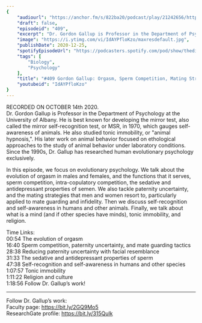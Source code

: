 ```yaml
---
{
	"audiourl": "https://anchor.fm/s/822ba20/podcast/play/21242656/https%3A%2F%2Fd3ctxlq1ktw2nl.cloudfront.net%2Fstaging%2F2020-9-17%2Fbff71e51-4210-26e4-809c-e4a3ec35bc22.m4a",
	"draft": false,
	"episodeid": "409",
	"excerpt": "Dr. Gordon Gallup is Professor in the Department of Psychology at the University of Albany. He is best known for developing the mirror test, also called the mirror self-recognition test, or MSR, in 1970, which gauges self-awareness of animals. He also studied tonic immobility, or \"animal hypnosis,\". His later work on animal behavior focused on ethological approaches to the study of animal behavior under laboratory conditions. Since the 1990s, Dr. Gallup has researched human evolutionary psychology exclusively.",
	"image": "https://i.ytimg.com/vi/IdAYPfloKzo/maxresdefault.jpg",
	"publishDate": 2020-12-25,
	"spotifyEpisodeUrl": "https://podcasters.spotify.com/pod/show/thedissenter/episodes/409-Gordon-Gallup-Orgasm--Sperm-Competition--Mating-Strategies--Self-Recognition--and-Religion-el6pb0",
	"tags": [
		"Biology",
		"Psychology"
	],
	"title": "#409 Gordon Gallup: Orgasm, Sperm Competition, Mating Strategies, Self-Recognition, and Religion",
	"youtubeid": "IdAYPfloKzo"
}
---
```

RECORDED ON OCTOBER 14th 2020.  
Dr. Gordon Gallup is Professor in the Department of Psychology at the University of Albany. He is best known for developing the mirror test, also called the mirror self-recognition test, or MSR, in 1970, which gauges self-awareness of animals. He also studied tonic immobility, or "animal hypnosis,". His later work on animal behavior focused on ethological approaches to the study of animal behavior under laboratory conditions. Since the 1990s, Dr. Gallup has researched human evolutionary psychology exclusively.

In this episode, we focus on evolutionary psychology. We talk about the evolution of orgasm in males and females, and the functions that it serves, sperm competition, intra-copulatory competition, the sedative and antidepressant properties of semen. We also tackle paternity uncertainty, and the mating strategies that men and women resort to, particularly applied to mate guarding and infidelity. Then we discuss self-recognition and self-awareness in humans and other animals. Finally, we talk about what is a mind (and if other species have minds), tonic immobility, and religion.

Time Links:  
<time>00:54</time> The evolution of orgasm  
<time>16:40</time> Sperm competition, paternity uncertainty, and mate guarding tactics  
<time>28:38</time> Reducing paternity uncertainty with facial resemblance  
<time>31:33</time> The sedative and antidepressant properties of sperm  
<time>47:38</time> Self-recognition and self-awareness in humans and other species  
<time>1:07:57</time> Tonic immobility  
<time>1:11:22</time> Religion and culture  
<time>1:18:56</time> Follow Dr. Gallup’s work!

---

Follow Dr. Gallup’s work:  
Faculty page: https://bit.ly/2GQ9Mo5  
ResearchGate profile: https://bit.ly/315Qulk

